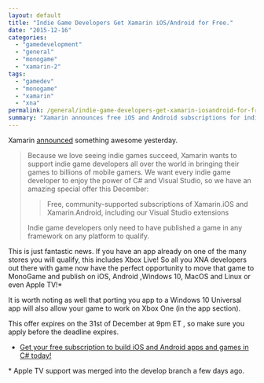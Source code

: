 ```yaml
---
layout: default
title: "Indie Game Developers Get Xamarin iOS/Android for Free."
date: "2015-12-16"
categories: 
  - "gamedevelopment"
  - "general"
  - "monogame"
  - "xamarin-2"
tags: 
  - "gamedev"
  - "monogame"
  - "xamarin"
  - "xna"
permalink: /general/indie-game-developers-get-xamarin-iosandroid-for-free/
summary: "Xamarin announces free iOS and Android subscriptions for indie game developers in December 2015."
---
```


Xamarin [announced](https://blog.xamarin.com/indie-game-developers-get-xamarin-for-free/) something awesome yesterday.

> Because we love seeing indie games succeed, Xamarin wants to support indie game developers all over the world in bringing their games to billions of mobile gamers. We want every indie game developer to enjoy the power of C# and Visual Studio, so we have an amazing special offer this December:
> 
> > Free, community-supported subscriptions of Xamarin.iOS and Xamarin.Android, including our Visual Studio extensions
> 
> Indie game developers only need to have published a game in any framework on any platform to qualify.

This is just fantastic news. If you have an app already on one of the many stores you will qualify, this includes Xbox Live! So all you XNA developers out there with game now have the perfect opportunity to move that game to MonoGame and publish on iOS, Android ,Windows 10, MacOS and Linux or even Apple TV!\*

It is worth noting as well that porting you app to a Windows 10 Universal app will also allow your game to work on Xbox One (in the app section).

This offer expires on the 31st of December at 9pm ET , so make sure you apply before the deadline expires.

- [Get your free subscription to build iOS and Android apps and games in C# today!](https://resources.xamarin.com/xamarin-for-indie-game-developers.html)

\* Apple TV support was merged into the develop branch a few days ago.
